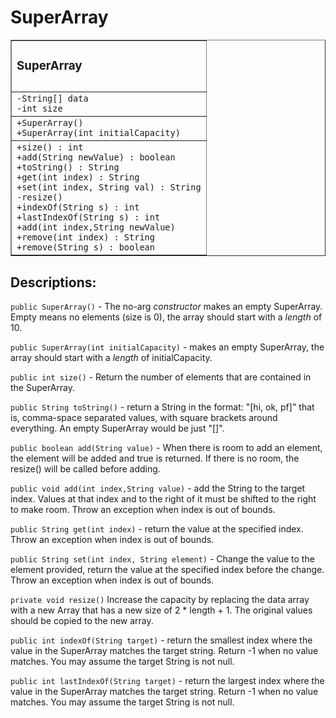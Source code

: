 
# SuperArray
  <table border="1px">
    <tr>
      <td>
        <h3>SuperArray<h3>
      </td>
    </tr>
    <tr>
      <td>
        <code>-String[] data
-int size</code>
      </td>
    </tr>
    <tr>
      <td>
        <code>+SuperArray()
+SuperArray(int initialCapacity)</code>
      </td>
    </tr>
    <tr>
      <td>
        <code>+size() : int
+add(String newValue) : boolean
+toString() : String
+get(int index) : String
+set(int index, String val) : String
-resize()
+indexOf(String s) : int
+lastIndexOf(String s) : int
+add(int index,String newValue)
+remove(int index) : String
+remove(String s) : boolean</code>
</td>
    </tr>
  </table>

## Descriptions:

<code>public SuperArray()</code> - The no-arg <em>constructor</em> makes an empty SuperArray. Empty means no elements (size is 0), the array should start with a <em>length</em> of 10.

<code>public SuperArray(int initialCapacity)</code> - makes an empty SuperArray, the array should start with a <em>length</em> of initialCapacity.

<code>public int size()</code> - Return the number of elements that are contained in the SuperArray.

<code>public String toString()</code> - return a String in the format: "[hi, ok, pf]" that is, comma-space separated values, with square brackets around everything. An empty SuperArray would be just "[]".

<code>public boolean add(String value)</code> - When there is room to add an element, the element will be added and true is returned. If there is no room, the resize() will be called before adding.

<code>public void add(int index,String value)</code> - add the String to the target index. Values at that index and to the right of it must be shifted to the right to make room. Throw an exception when index is out of bounds.

<code>public String get(int index)</code> - return the value at the specified index. Throw an exception when index is out of bounds.

<code>public String set(int index, String element)</code> -  Change the value to the element provided, return the value at the specified index before the change. Throw an exception when index is out of bounds.

<code>private void resize()</code> Increase the capacity by replacing the data array with a new Array that has a new size of 2 * length + 1. The original values should be copied to the new array.

<code>public int indexOf(String target)</code> - return the smallest index where the value in the SuperArray matches the target string. Return -1 when no value matches. You may assume the target String is not null.

<code>public int lastIndexOf(String target)</code> - return the largest index where the value in the SuperArray matches the target string. Return -1 when no value matches. You may assume the target String is not null.

